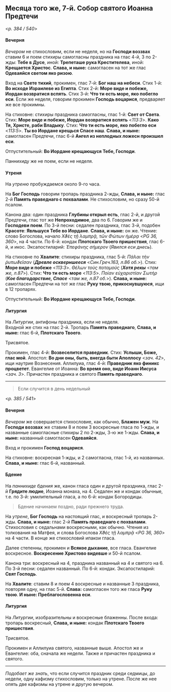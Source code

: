 
## Месяца того же, 7-й. Собор святого Иоанна Предтечи  

<*p. 384 / 540*>

#### Вечерня

*Вечером* не стихословим, если не неделя, но на **Господи воззвах** ставим 6 и поем стихиры 
самогласны праздника на глас 4-й, 3 по 2-жды: **Тебе в Дусе**, иной: **Трепеташе рука Крестителева**, 
иной: **Крещается Христос**. **Слава, и ныне:** самогласен на тот же глас **Одеваяйся светом яко ризою**. 

Вход на **Свете тихий**, прокимен, глас 7-й: **Бог наш на небеси**. 
Стих 1-й: **Во исходе Израилеве из Египта**. 
Стих 2-й: **Море виде и побеже, Иордан возвратися вспять**. 
Стих 3-й: **Что ти есть море, яко побегло еси**.
Если же неделя, говорим прокимен **Господь воцарися**, предваряет же все прокимны.  

На стиховне: стихиры праздника самогласны, глас 1-й: **Свет от Света**. 
Стих: **Море виде и побеже, Иордан возвратися вспять** <*113:3*>. **Како Тя, Христе, раби Владыку**. 
Стих: **Что ти есть море, яко побегло еси** <*113:5*>. **Ты во Иoрдане крещься Спасе наш**. 
**Слава, и ныне:** самогласен Предтечи, глас 6-й **Ангел из неплодных ложесн произшел еси**. 

Отпустительный: **Во Иордане крещающуся Тебе, Господи**. 

Паннихиду же не поем, если не неделя. 

#### Утреня

На *утреню* пробуждаемся около 9-го часа. 

На **Бог Господь** говорим тропарь праздника 2-жды, **Слава, и ныне:** глас 2-й **Память праведнаго 
с похвалами**. Не стихословим, но сразу 50-й псалом. 

Канона два: один праздника **Глубины открыл есть**, глас 2-й, и другой Предтечи, глас тот же 
**Непроходимое**, два по 6. Говорим же и **Господеви поем**. 
По 3-й песни: седален праздника, глас 3-й, подобен **Красоте**: **Явльшуся Тебе во Иордане**. 
**Слава, и ныне:** он же. Чтение: слово Богослова, начало *Χϑὲς τῇ λαμπρᾷ, τῶν Φώτων ἡμέρᾳ* <*PG 36, 360*>, 
на 4 части. 
По 6-й: кондак **Плотскаго Твоего пришествия**, глас 6-й, и икос. 
Эксапостиларий: *Ἐπεφάνης σήμερον* (*Явился еси днесь*). 

На стиховне по **Хвалите**: стихиры праздника, глас 5-й: 
*Πάλαι τὴν ῥυπωϑεῖσαν* (***Древле оскверншееся*** <*Син.Греч.163, л.86 об.*>). 
Стих: **Море виде и побеже** <*113:3*>. *Θέλων τοὺς ποταμούς* (***Хотя рекы*** <*там же, л.87*>). 
Стих: **Что ти есть море** <*113:5*>. *Ποίαν εὐχαριστίαν Σωτήρ* (***Кое благодарствие, Спасе***  <*там же, л.87 об.*>).
**Слава, и ныне:** самогласен Предтечи на тот же глас **Руку твою, прикоснувшуюся**, ищи в 12 тропарях.  

Отпустительный: **Во Иордане крещающуся Тебе, Господи**. 

#### Литургия

На *Литургии*, антифоны праздника, если не неделя.  
Входной же стих на глас 2-й. Тропарь **Память праведнаго**, **Слава, и ныне:** глас 6-й, **Плотскаго Твоего**. 

Трисвятое.

Прокимен, глас 4-й: **Возвеселится праведник**. Стих: **Услыши, Боже, глас мой**. 
Апостол: **Во дни оны, быть, внегда быти Аполлосу** <*зач. 42*>, ищи наутрие Вознесения. 
Аллилуиа, глас 4-й: **Праведник яко финикс процветет**. 
Евангелие от Иоанна: **Во время оно, виде Иоанн Иисуса** <*зач. 3*>. 
Причастен праздника и святого **Память праведнаго**. 

--- 

> Если случится в день недельный

<*p. 385 / 541*>

#### Вечерня

*Вечером* же совершается стихословие, как обычно, **Блажен муж**. На **Господи воззвах** же 
ставим 8 и поем 3 воскресные гласа по 1-жды, и названные самогласные стихиры 2 по 2-жды, 
3-ю же 1-жды. **Слава, и ныне:** названный самогласен **Одеваяйся**. 

Вход и прокимен **Господ воцарися**. 

На стиховне: воскресная 1-жды, и 2 самогласна, глас 1-й, из названных. 
**Слава, и ныне:** глас 6-й, названный.

#### Бдение

На *паннихиде бдения* же, канон гласа один и другой праздника, глас 2-й **Грядите людие**, Иоанна монаха, 
на 4. Седален же и кондак обычные, т.е. по 3-й: умилительный гласа, а по 6-й: кондак Богородицы. 

> Бдение начинаем поздно, ради прежнего труда.  

На *утрене*, **Бог Господь** на настоящий глас, и воскресный тропарь 2-жды. **Слава, и ныне:** 
глас 2-й **Память праведнаго с похвалами**. 
Стихословия с седальнами воскресными, как обычно. Чтения из толкования на Матфея, и слова Богослова 
*Χϑὲς τῇ λαμπρᾷ* <*PG 36, 360*> на 4 части. В конце же стихословий ипакои гласа. 

Далее степенны, прокимен и **Всякое дыхание**, все гласа. Евангелие воскресное. 
**Воскресение Христово видевше** и 50-й псалом. 

Канона три: воскресный на 4, праздника названный на 4 и святого на 6. 
По 3-й песни: седален названный. 
По 6-й: кондак. 
Эксапостиларий: **Свят Господь**. 

На **Хвалите**: ставим 8 и поем 4 воскресные и названные 3 праздника, повторяя одну, на глас 5-й. 
**Слава:** самогласен того же гласа **Руку твою**. **И ныне: Преблагословенна еси**. 

#### Литургия

На *Литургии*, изобразительны и воскресные блаженны. 
После входа: тропарь воскресный, **Слава, и ныне:** кондак **Плотскаго Твоего пришествия**. 

Трисвятое. 

Прокимен и Аллилуиа святого, названные выше. Апостол же и Евангелие: оба, сначала же недели. 
Также и причастен праздника и святого. 

---

*Подобает же знать*, что если случится праздник среди седмицы, до недели, одну кафизму стихословим, 
только на утрене. После же нее опять две кафизмы на утрене и другую вечером.   
